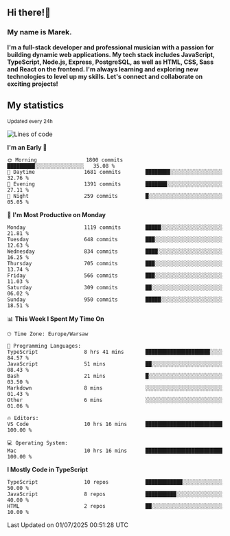 ## Hi there!👋 ##
### My name is Marek. ###

**I'm a full-stack developer and professional musician with a passion for building dynamic web applications. My tech stack includes JavaScript, TypeScript, Node.js, Express, PostgreSQL, as well as HTML, CSS, Sass and React on the frontend. I'm always learning and exploring new technologies to level up my skills. Let's connect and collaborate on exciting projects!**

## My statistics ##
<sub>Updated every 24h</sub>
<!--START_SECTION:waka-->
![Lines of code](https://img.shields.io/badge/From%20Hello%20World%20I%27ve%20Written-604.2%20thousand%20lines%20of%20code-blue)

**I'm an Early 🐤** 

```text
🌞 Morning                1800 commits        █████████░░░░░░░░░░░░░░░░   35.08 % 
🌆 Daytime                1681 commits        ████████░░░░░░░░░░░░░░░░░   32.76 % 
🌃 Evening                1391 commits        ███████░░░░░░░░░░░░░░░░░░   27.11 % 
🌙 Night                  259 commits         █░░░░░░░░░░░░░░░░░░░░░░░░   05.05 % 
```
📅 **I'm Most Productive on Monday** 

```text
Monday                   1119 commits        █████░░░░░░░░░░░░░░░░░░░░   21.81 % 
Tuesday                  648 commits         ███░░░░░░░░░░░░░░░░░░░░░░   12.63 % 
Wednesday                834 commits         ████░░░░░░░░░░░░░░░░░░░░░   16.25 % 
Thursday                 705 commits         ███░░░░░░░░░░░░░░░░░░░░░░   13.74 % 
Friday                   566 commits         ███░░░░░░░░░░░░░░░░░░░░░░   11.03 % 
Saturday                 309 commits         ██░░░░░░░░░░░░░░░░░░░░░░░   06.02 % 
Sunday                   950 commits         █████░░░░░░░░░░░░░░░░░░░░   18.51 % 
```


📊 **This Week I Spent My Time On** 

```text
🕑︎ Time Zone: Europe/Warsaw

💬 Programming Languages: 
TypeScript               8 hrs 41 mins       █████████████████████░░░░   84.57 % 
JavaScript               51 mins             ██░░░░░░░░░░░░░░░░░░░░░░░   08.43 % 
Bash                     21 mins             █░░░░░░░░░░░░░░░░░░░░░░░░   03.50 % 
Markdown                 8 mins              ░░░░░░░░░░░░░░░░░░░░░░░░░   01.43 % 
Other                    6 mins              ░░░░░░░░░░░░░░░░░░░░░░░░░   01.06 % 

🔥 Editors: 
VS Code                  10 hrs 16 mins      █████████████████████████   100.00 % 

💻 Operating System: 
Mac                      10 hrs 16 mins      █████████████████████████   100.00 % 
```

**I Mostly Code in TypeScript** 

```text
TypeScript               10 repos            ████████████░░░░░░░░░░░░░   50.00 % 
JavaScript               8 repos             ██████████░░░░░░░░░░░░░░░   40.00 % 
HTML                     2 repos             ██░░░░░░░░░░░░░░░░░░░░░░░   10.00 % 
```




 Last Updated on 01/07/2025 00:51:28 UTC
<!--END_SECTION:waka-->

<!--
**MarekSax/MarekSax** is a ✨ _special_ ✨ repository because its `README.md` (this file) appears on your GitHub profile.

Here are some ideas to get you started:

- 🔭 I’m currently working on ...
- 🌱 I’m currently learning ...
- 👯 I’m looking to collaborate on ...
- 🤔 I’m looking for help with ...
- 💬 Ask me about ...
- 📫 How to reach me: ...
- 😄 Pronouns: ...
- ⚡ Fun fact: ...
-->
